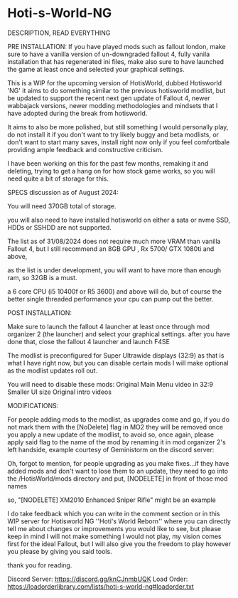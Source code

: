 # Hoti-s-World-NG

DESCRIPTION, READ EVERYTHING

PRE INSTALLATION: If you have played mods such as fallout london, make sure to have a vanilla version of un-downgraded fallout 4, fully vanila installation that has regenerated ini files, make also sure to have launched the game at least once and selected your graphical settings.


This is a WIP for the upcoming version of HotisWorld, dubbed Hotisworld 'NG' it aims to do something similar to the previous hotisworld modlist, but be updated to support the recent next gen update of Fallout 4, newer wabbajack versions, newer modding methodologies and mindsets that I have adopted during the break from hotisworld.

It aims to also be more polished, but still something I would personally play, do not install it if you don't want to try likely buggy and beta modlists, or don't want to start many saves, install right now only if you feel comfortbale providing ample feedback and constructive criticism.

I have been working on this for the past few months, remaking it and deleting, trying to get a hang on for how stock game works, so you will need quite a bit of storage for this.


SPECS discussion as of August 2024:

You will need 370GB total of storage.

you will also need to have installed hotisworld on either a sata or nvme SSD, HDDs or SSHDD are not supported.

The list as of 31/08/2024 does not require much more VRAM than vanilla Fallout 4, but I still recommend an 8GB GPU , Rx 5700/ GTX 1080ti and above,

as the list is under development, you will want to have more than enough ram, so 32GB is a must.

a 6 core CPU (i5 10400f or R5 3600) and above will do, but of course the better single threaded performance your cpu can pump out the better.

POST INSTALLATION: 

Make sure to launch the fallout 4 launcher at least once through mod organizer 2 (the launcher) and select your graphical settings. after you have done that, close the fallout 4 launcher and launch F4SE

The modlist is preconfigured for Super Ultrawide displays (32:9) as that is what I have right now, but you can disable certain mods I will make optional as the modlist updates roll out.

You will need to disable these mods:
Original Main Menu video in 32:9
Smaller UI size
Original intro videos

MODIFICATIONS:

For people adding mods to the modlist, as upgrades come and go, if you do not mark them with the [NoDelete] flag in MO2 they will be removed once you apply a new update of the modlist, to avoid so, once again, please apply said flag to the name of the mod by renaming it in mod organizer 2's left handside, example courtesy of Geministorm on the discord server:

Oh, forgot to mention, for people upgrading as you make fixes...if they have added mods and don't want to lose them to an update, they need to go into the /HotisWorld/mods directory and put, [NODELETE] in front of those mod names

so, "[NODELETE] XM2010 Enhanced Sniper Rifle" might be an example

I do take feedback which you can write in the comment section or in this WIP server for Hotisworld NG ''Hoti's World Reborn'' where you can directly tell me about changes or improvements you would like to see, but please keep in mind I will not make something I would not play, my vision comes first for the ideal Fallout, but I will also give you the freedom to play however you please by giving  you said tools.

thank you for reading.

Discord Server: https://discord.gg/knCJnmbUQK
Load Order: https://loadorderlibrary.com/lists/hoti-s-world-ng#loadorder.txt
